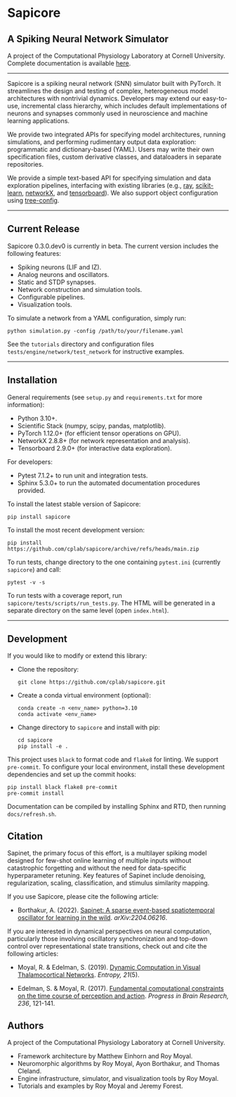 Sapicore
========

A Spiking Neural Network Simulator
----------------------------------

A project of the Computational Physiology Laboratory at Cornell University.
Complete documentation is available [here](https://cplab.github.io/sapicore/index.html).

-----------------

Sapicore is a spiking neural network (SNN) simulator built with PyTorch. It streamlines
the design and testing of complex, heterogeneous model architectures with nontrivial dynamics.
Developers may extend our easy-to-use, incremental class hierarchy, which includes default
implementations of neurons and synapses commonly used in neuroscience and machine learning applications.

We provide two integrated APIs for specifying model architectures, running simulations, and
performing rudimentary output data exploration: programmatic and dictionary-based (YAML).
Users may write their own specification files, custom derivative classes, and dataloaders in separate
repositories.

We provide a simple text-based API for specifying simulation and data exploration pipelines,
interfacing with existing libraries (e.g.,
[ray](https://docs.ray.io/en/latest/ray-core/walkthrough.html),
[scikit-learn](https://scikit-learn.org/stable/), [networkX](https://networkx.org/), and
[tensorboard](https://pytorch.org/docs/stable/tensorboard.html)).
We also support object configuration using [tree-config](https://github.com/matham/tree-config/).

***

Current Release
---------------
Sapicore 0.3.0.dev0 is currently in beta. The current version includes the following features:

* Spiking neurons (LIF and IZ).
* Analog neurons and oscillators.
* Static and STDP synapses.
* Network construction and simulation tools.
* Configurable pipelines.
* Visualization tools.

To simulate a network from a YAML configuration, simply run:

    python simulation.py -config /path/to/your/filename.yaml

See the `tutorials` directory and configuration files `tests/engine/network/test_network` for instructive examples.

***

Installation
------------
General requirements (see ``setup.py`` and ``requirements.txt`` for more information):

* Python 3.10+.
* Scientific Stack (numpy, scipy, pandas, matplotlib).
* PyTorch 1.12.0+ (for efficient tensor operations on GPU).
* NetworkX 2.8.8+ (for network representation and analysis).
* Tensorboard 2.9.0+ (for interactive data exploration).

For developers:
* Pytest 7.1.2+ to run unit and integration tests.
* Sphinx 5.3.0+ to run the automated documentation procedures provided.

To install the latest stable version of Sapicore:

	pip install sapicore

To install the most recent development version:

	pip install https://github.com/cplab/sapicore/archive/refs/heads/main.zip

To run tests, change directory to the one containing `pytest.ini` (currently `sapicore`) and call:

    pytest -v -s

To run tests with a coverage report, run `sapicore/tests/scripts/run_tests.py`.
The HTML will be generated in a separate directory on the same level (open `index.html`).

***

Development
-----------
If you would like to modify or extend this library:

* Clone the repository:

      git clone https://github.com/cplab/sapicore.git

* Create a conda virtual environment (optional):

      conda create -n <env_name> python=3.10
      conda activate <env_name>

* Change directory to `sapicore` and install with pip:

      cd sapicore
      pip install -e .

This project uses ``black`` to format code and ``flake8`` for linting. We support ``pre-commit``.
To configure your local environment, install these development dependencies and set up the commit hooks:

	pip install black flake8 pre-commit
	pre-commit install

Documentation can be compiled by installing Sphinx and RTD, then running `docs/refresh.sh`.

Citation
--------
Sapinet, the primary focus of this effort, is a multilayer spiking model designed for few-shot online learning of
multiple inputs without catastrophic forgetting and without the need for data-specific hyperparameter
retuning. Key features of Sapinet include denoising, regularization, scaling, classification, and stimulus
similarity mapping.

If you use Sapicore, please cite the following article:

* Borthakur, A. (2022). [Sapinet: A sparse event-based spatiotemporal oscillator for learning in the
wild](https://arxiv.org/abs/2204.06216). <i>arXiv:2204.06216</i>.

If you are interested in dynamical perspectives on neural computation, particularly those involving
oscillatory synchronization and top-down control over representational state transitions,
check out and cite the following articles:

* Moyal, R. & Edelman, S. (2019). [Dynamic Computation in Visual Thalamocortical
Networks](https://www.mdpi.com/1099-4300/21/5/500). <i>Entropy, 21</i>(5).


* Edelman, S. & Moyal, R. (2017). [Fundamental computational constraints on the time course of perception and
action](https://www.sciencedirect.com/science/article/abs/pii/S007961231730050X).
<i>Progress in Brain Research, 236</i>, 121-141.

Authors
-------
A project of the Computational Physiology Laboratory at Cornell University.

- Framework architecture by Matthew Einhorn and Roy Moyal.
- Neuromorphic algorithms by Roy Moyal, Ayon Borthakur, and Thomas Cleland.
- Engine infrastructure, simulator, and visualization tools by Roy Moyal.
- Tutorials and examples by Roy Moyal and Jeremy Forest.
